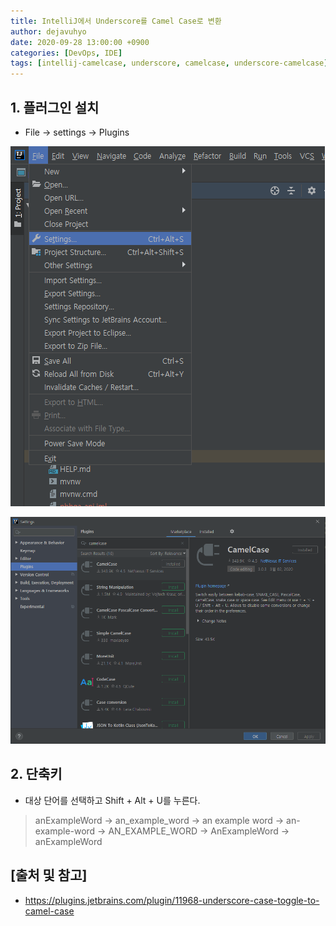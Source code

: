 ```yaml
---
title: IntelliJ에서 Underscore를 Camel Case로 변환
author: dejavuhyo
date: 2020-09-28 13:00:00 +0900
categories: [DevOps, IDE]
tags: [intellij-camelcase, underscore, camelcase, underscore-camelcase]
---
```


## 1. 플러그인 설치

* File → settings → Plugins

![img001](/assets/img/2020-09-28-intellij-underscore-case-toggle-to-camel-case/img001.png)

![img002](/assets/img/2020-09-28-intellij-underscore-case-toggle-to-camel-case/img002.png)

## 2. 단축키

* 대상 단어를 선택하고 Shift + Alt + U를 누른다.

> anExampleWord → an_example_word → an example word → an-example-word → AN_EXAMPLE_WORD → AnExampleWord → anExampleWord

## [출처 및 참고]
* <https://plugins.jetbrains.com/plugin/11968-underscore-case-toggle-to-camel-case>
